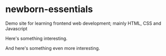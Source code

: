 # newborn-essentials

Demo site for learning frontend web development; mainly HTML, CSS and Javascript

Here's something interesting.

And here's something even more interesting.
